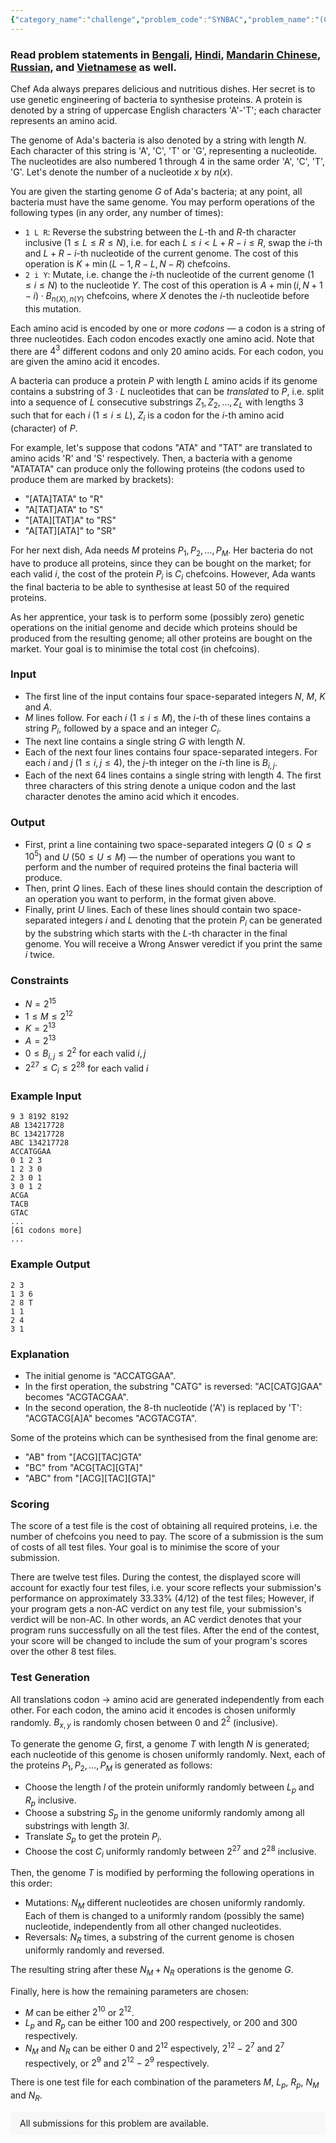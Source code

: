 ```yaml
---
{"category_name":"challenge","problem_code":"SYNBAC","problem_name":"(Challenge) Bacteria Synthesis","problemComponents":{"constraints":"","constraintsState":false,"subtasks":"","subtasksState":false,"inputFormat":"","inputFormatState":false,"outputFormat":"","outputFormatState":false,"sampleTestCases":{}},"video_editorial_url":"","languages_supported":{"0":"CPP14","1":"C","2":"JAVA","3":"PYTH 3.6","4":"PYTH","5":"PYP3","6":"CS2","7":"ADA","8":"PYPY","9":"TEXT","10":"PAS fpc","11":"NODEJS","12":"RUBY","13":"PHP","14":"GO","15":"HASK","16":"TCL","17":"PERL","18":"SCALA","19":"LUA","20":"kotlin","21":"BASH","22":"JS","23":"LISP sbcl","24":"rust","25":"PAS gpc","26":"BF","27":"CLOJ","28":"R","29":"D","30":"CAML","31":"FORT","32":"ASM","33":"swift","34":"FS","35":"WSPC","36":"LISP clisp","37":"SQL","38":"SCM guile","39":"PERL6","40":"ERL","41":"CLPS","42":"ICK","43":"NICE","44":"PRLG","45":"ICON","46":"COB","47":"SCM chicken","48":"PIKE","49":"SCM qobi","50":"ST","51":"NEM"},"max_timelimit":" - 5","source_sizelimit":50000,"problem_author":"alei","problem_tester":null,"date_added":"22-07-2019","tags":{"0":"alei","1":"aug19","2":"challenge","3":"vijju123"},"problem_difficulty_level":"Unavailable","best_tag":"","editorial_url":"https://discuss.codechef.com/problems/SYNBAC","time":{"view_start_date":1565602202,"submit_start_date":1565602202,"visible_start_date":1565602202,"end_date":1735669800},"is_direct_submittable":false,"problemDiscussURL":"https://discuss.codechef.com/search?q=SYNBAC","is_proctored":false,"visitedContests":{},"layout":"problem"}
---
```

### Read problem statements in [Bengali](https://www.codechef.com/download/translated/AUG19/bengali/SYNBAC.pdf), [Hindi](https://www.codechef.com/download/translated/AUG19/hindi/SYNBAC.pdf), [Mandarin Chinese](https://www.codechef.com/download/translated/AUG19/mandarin/SYNBAC.pdf), [Russian](https://www.codechef.com/download/translated/AUG19/russian/SYNBAC.pdf), and [Vietnamese](https://www.codechef.com/download/translated/AUG19/vietnamese/SYNBAC.pdf) as well.

Chef Ada always prepares delicious and nutritious dishes. Her secret is to use genetic engineering of bacteria to synthesise proteins. A protein is denoted by a string of uppercase English characters 'A'-'T'; each character represents an amino acid.

The genome of Ada's bacteria is also denoted by a string with length $N$. Each character of this string is 'A', 'C', 'T' or 'G', representing a nucleotide. The nucleotides are also numbered $1$ through $4$ in the same order 'A', 'C', 'T', 'G'. Let's denote the number of a nucleotide $x$ by $n(x)$.

You are given the starting genome $G$ of Ada's bacteria; at any point, all bacteria must have the same genome. You may perform operations of the following types (in any order, any number of times):
- `1 L R`: Reverse the substring between the $L$-th and $R$-th character inclusive ($1 \le L \le R \le N$), i.e. for each $L \le i \lt L+R-i \le R$, swap the $i$-th and $L+R-i$-th nucleotide of the current genome. The cost of this operation is $K + \mathrm{min}\,(L-1, R-L, N-R)$ chefcoins.
- `2 i Y`: Mutate, i.e. change the $i$-th nucleotide of the current genome ($1 \le i \le N$) to the nucleotide $Y$. The cost of this operation is $A + \mathrm{min}\,(i, N+1-i) \cdot B_{n(X), n(Y)}$ chefcoins, where $X$ denotes the $i$-th nucleotide before this mutation.

Each amino acid is encoded by one or more *codons* ― a codon is a string of three nucleotides. Each codon encodes exactly one amino acid. Note that there are $4^3$ different codons and only $20$ amino acids. For each codon, you are given the amino acid it encodes.

A bacteria can produce a protein $P$ with length $L$ amino acids if its genome contains a substring of $3 \cdot L$ nucleotides that can be *translated* to $P$, i.e. split into a sequence of $L$ consecutive substrings $Z_1, Z_2, \ldots, Z_L$ with lengths $3$ such that for each $i$ ($1 \le i \le L$), $Z_i$ is a codon for the $i$-th amino acid (character) of $P$.

For example, let's suppose that codons "ATA" and "TAT" are translated to amino acids 'R' and 'S' respectively. Then, a bacteria with a genome "ATATATA" can produce only the following proteins (the codons used to produce them are marked by brackets):
- "[ATA]TATA" to "R"
- "A[TAT]ATA" to "S"
- "[ATA][TAT]A" to "RS"
- "A[TAT][ATA]" to "SR"

For her next dish, Ada needs $M$ proteins $P_1, P_2, \ldots, P_M$. Her bacteria do not have to produce all proteins, since they can be bought on the market; for each valid $i$, the cost of the protein $P_i$ is $C_i$ chefcoins. However, Ada wants the final bacteria to be able to synthesise at least $50$ of the required proteins.

As her apprentice, your task is to perform some (possibly zero) genetic operations on the initial genome and decide which proteins should be produced from the resulting genome; all other proteins are bought on the market. Your goal is to minimise the total cost (in chefcoins).

### Input
- The first line of the input contains four space-separated integers $N$, $M$, $K$ and $A$.
- $M$ lines follow. For each $i$ ($1 \le i \le M$), the $i$-th of these lines contains a string $P_i$, followed by a space and an integer $C_i$.
- The next line contains a single string $G$ with length $N$.
- Each of the next four lines contains four space-separated integers. For each $i$ and $j$ ($1 \le i, j \le 4$), the $j$-th integer on the $i$-th line is $B_{i, j}$.
- Each of the next $64$ lines contains a single string with length $4$. The first three characters of this string denote a unique codon and the last character denotes the amino acid which it encodes.

### Output
- First, print a line containing two space-separated integers $Q$ ($0 \le Q \le 10^5$) and $U$ ($50 \le U \le M$) ― the number of operations you want to perform and the number of required proteins the final bacteria will produce.
- Then, print $Q$ lines. Each of these lines should contain the description of an operation you want to perform, in the format given above.
- Finally, print $U$ lines. Each of these lines should contain two space-separated integers $i$ and $L$ denoting that the protein $P_i$ can be generated by the substring which starts with the $L$-th character in the final genome. You will receive a Wrong Answer veredict if you print the same $i$ twice.

### Constraints
- $N = 2^{15}$
- $1 \le M \le 2^{12}$
- $K = 2^{13}$
- $A = 2^{13}$
- $0 \le B_{i, j} \le 2^2$ for each valid $i, j$
- $2^{27} \le C_i \le 2^{28}$ for each valid $i$

### Example Input
```
9 3 8192 8192
AB 134217728
BC 134217728
ABC 134217728
ACCATGGAA
0 1 2 3
1 2 3 0
2 3 0 1
3 0 1 2
ACGA
TACB
GTAC
...
[61 codons more]
...
```

### Example Output
```
2 3
1 3 6
2 8 T
1 1
2 4
3 1
```

### Explanation
- The initial genome is "ACCATGGAA".
- In the first operation, the substring "CATG" is reversed: "AC[CATG]GAA" becomes "ACGTACGAA".
- In the second operation, the $8$-th nucleotide ('A') is replaced by 'T': "ACGTACG[A]A" becomes "ACGTACGTA".

Some of the proteins which can be synthesised from the final genome are:
- "AB" from "[ACG][TAC]GTA"
- "BC" from "ACG[TAC][GTA]"
- "ABC" from "[ACG][TAC][GTA]"

### Scoring
The score of a test file is the cost of obtaining all required proteins, i.e. the number of chefcoins you need to pay. The score of a submission is the sum of costs of all test files. Your goal is to minimise the score of your submission.

There are twelve test files. During the contest, the displayed score will account for exactly four test files, i.e. your score reflects your submission's performance on approximately 33.33% (4/12) of the test files; However, if your program gets a non-AC verdict on any test file, your submission's verdict will be non-AC. In other words, an AC verdict denotes that your program runs successfully on all the test files. After the end of the contest, your score will be changed to include the sum of your program's scores over the other 8 test files.

### Test Generation
All translations codon -> amino acid are generated independently from each other. For each codon, the amino acid it encodes is chosen uniformly randomly. $B_{x, y}$ is randomly chosen between $0$ and $2^2$ (inclusive).

To generate the genome $G$, first, a genome $T$ with length $N$ is generated; each nucleotide of this genome is chosen uniformly randomly. Next, each of the proteins $P_1, P_2, \ldots, P_M$ is generated as follows:
- Choose the length $l$ of the protein uniformly randomly between $L_p$ and $R_p$ inclusive.
- Choose a substring $S_p$ in the genome uniformly randomly among all substrings with length $3l$.
- Translate $S_p$ to get the protein $P_i$.
- Choose the cost $C_i$ uniformly randomly between $2^{27}$ and $2^{28}$ inclusive.

Then, the genome $T$ is modified by performing the following operations in this order:
- Mutations: $N_M$ different nucleotides are chosen uniformly randomly. Each of them is changed to a uniformly random (possibly the same) nucleotide, independently from all other changed nucleotides.
- Reversals: $N_R$ times, a substring of the current genome is chosen uniformly randomly and reversed.

The resulting string after these $N_M+N_R$ operations is the genome $G$.

Finally, here is how the remaining parameters are chosen:
- $M$ can be either $2^{10}$ or $2^{12}$.
- $L_p$ and $R_p$ can be either $100$ and $200$ respectively, or $200$ and $300$ respectively.
- $N_M$ and $N_R$ can be either $0$ and $2^{12}$ espectively, $2^{12}-2^7$ and $2^7$ respectively, or $2^{9}$ and $2^{12}-2^9$ respectively.

There is one test file for each combination of the parameters $M$, $L_p$, $R_p$, $N_M$ and $N_R$.

<aside style='background: #f8f8f8;padding: 10px 15px;'><div>All submissions for this problem are available.</div></aside>
